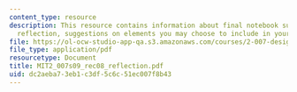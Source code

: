 ```yaml
---
content_type: resource
description: This resource contains information about final notebook submission and
  reflection, suggestions on elements you may choose to include in your reflection.
file: https://ol-ocw-studio-app-qa.s3.amazonaws.com/courses/2-007-design-and-manufacturing-i-spring-2009/dc2aeba73eb1c3df5c6c51ec007f8b43_MIT2_007s09_rec08_reflection.pdf
file_type: application/pdf
resourcetype: Document
title: MIT2_007s09_rec08_reflection.pdf
uid: dc2aeba7-3eb1-c3df-5c6c-51ec007f8b43
---
```

